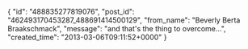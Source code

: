  {
   "id": "488835277819076",
   "post_id": "462493170453287_488691414500129",
   "from_name": "Beverly Berta Braakschmack",
   "message": "and that's the thing to overcome...",
   "created_time": "2013-03-06T09:11:52+0000"
 }
